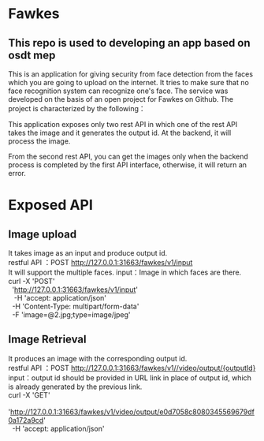 Fawkes
===
This repo is used to developing an app based on osdt mep
-----
This is an application for giving security from face detection from the faces which you are going to upload on the internet. It tries to make sure that no face recognition system can recognize one's face. The service was developed on the basis of an open project for Fawkes on Github. The project is characterized by the following：

This application exposes only two rest API in which one of the rest API takes the image and it generates the output id. At the backend, it will process the image.

From the second rest API, you can get the images only when the backend process is completed by the first API interface, otherwise, it will return an error.

Exposed API
===
Image upload
-------
It takes image as an input and produce output id. <br>
restful API ：POST http://127.0.0.1:31663/fawkes/v1/input<br>
It will support the multiple faces.
input：Image in which faces are there. <br>
curl -X 'POST' \
  'http://127.0.0.1:31663/fawkes/v1/input' \
   -H 'accept: application/json' \
  -H 'Content-Type: multipart/form-data' \
  -F 'image=@2.jpg;type=image/jpeg'

Image Retrieval
-----------
It produces an image with the corresponding output id. <br>
restful API ：POST http://127.0.0.1:31663/fawkes/v1//video/output/{outputId} <br>
input：output id should be provided in URL link in place of output id, which is already generated by the previous link. <br>
curl -X 'GET' \
  'http://127.0.0.1:31663/fawkes/v1/video/output/e0d7058c8080345569679df0a172a9cd' \
  -H 'accept: application/json'